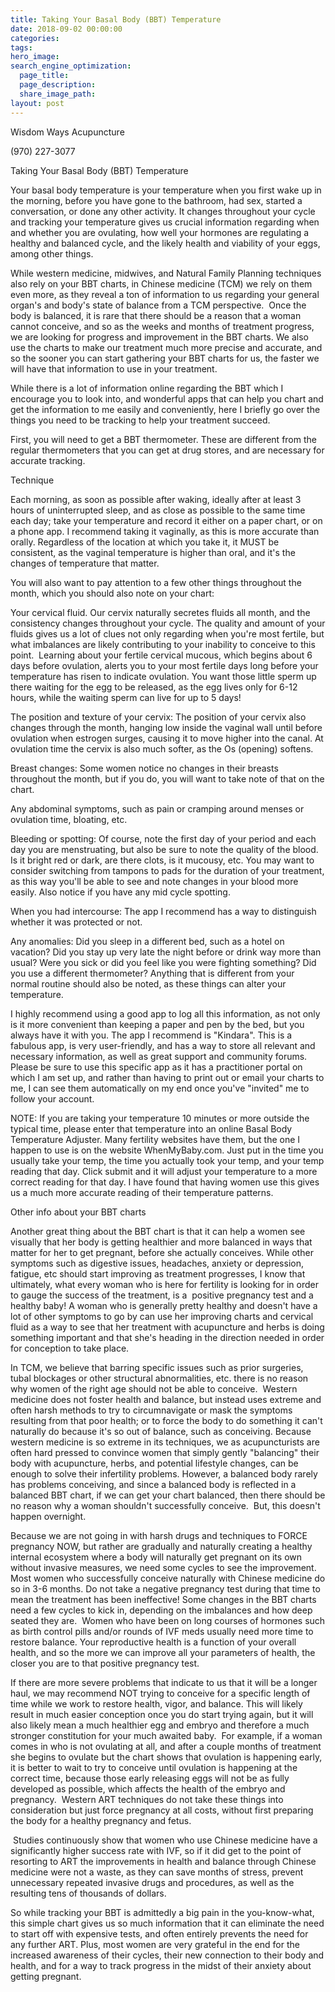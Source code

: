 ```yaml
---
title: Taking Your Basal Body (BBT) Temperature
date: 2018-09-02 00:00:00
categories:
tags:
hero_image:
search_engine_optimization:
  page_title:
  page_description:
  share_image_path:
layout: post
---
```


Wisdom Ways Acupuncture

(970) 227-3077

Taking Your Basal Body (BBT) Temperature

Your basal body temperature is your temperature when you first wake up in the morning, before you have gone to the bathroom, had sex, started a conversation, or done any other activity. It changes throughout your cycle and tracking your temperature gives us crucial information regarding when and whether you are ovulating, how well your hormones are regulating a healthy and balanced cycle, and the likely health and viability of your eggs, among other things.

While western medicine, midwives, and Natural Family Planning techniques also rely on your BBT charts, in Chinese medicine (TCM) we rely on them even more, as they reveal a ton of information to us regarding your general organ's and body's state of balance from a TCM perspective. &nbsp;Once the body is balanced, it is rare that there should be a reason that a woman cannot conceive, and so as the weeks and months of treatment progress, we are looking for progress and improvement in the BBT charts. We also use the charts to make our treatment much more precise and accurate, and so the sooner you can start gathering your BBT charts for us, the faster we will have that information to use in your treatment.

While there is a lot of information online regarding the BBT which I encourage you to look into, and wonderful apps that can help you chart and get the information to me easily and conveniently, here I briefly go over the things you need to be tracking to help your treatment succeed.

First, you will need to get a BBT thermometer. These are different from the regular thermometers that you can get at drug stores, and are necessary for accurate tracking.

Technique

Each morning, as soon as possible after waking, ideally after at least 3 hours of uninterrupted sleep, and as close as possible to the same time each day; take your temperature and record it either on a paper chart, or on a phone app. I recommend taking it vaginally, as this is more accurate than orally. Regardless of the location at which you take it, it MUST be consistent, as the vaginal temperature is higher than oral, and it's the changes of temperature that matter.

You will also want to pay attention to a few other things throughout the month, which you should also note on your chart:

Your cervical fluid. Our cervix naturally secretes fluids all month, and the consistency changes throughout your cycle. The quality and amount of your fluids gives us a lot of clues not only regarding when you're most fertile, but what imbalances are likely contributing to your inability to conceive to this point.&nbsp; Learning about your fertile cervical mucous, which begins about 6 days before ovulation, alerts you to your most fertile days long before your temperature has risen to indicate ovulation. You want those little sperm up there waiting for the egg to be released, as the egg lives only for 6-12 hours, while the waiting sperm can live for up to 5 days!

The position and texture of your cervix: The position of your cervix also changes through the month, hanging low inside the vaginal wall until before ovulation when estrogen surges, causing it to move higher into the canal. At ovulation time the cervix is also much softer, as the Os (opening) softens.

Breast changes: Some women notice no changes in their breasts throughout the month, but if you do, you will want to take note of that on the chart.

Any abdominal symptoms, such as pain or cramping around menses or ovulation time, bloating, etc.

Bleeding or spotting: Of course, note the first day of your period and each day you are menstruating, but also be sure to note the quality of the blood. Is it bright red or dark, are there clots, is it mucousy, etc. You may want to consider switching from tampons to pads for the duration of your treatment, as this way you'll be able to see and note changes in your blood more easily. Also notice if you have any mid cycle spotting.

When you had intercourse: The app I recommend has a way to distinguish whether it was protected or not.

Any anomalies: Did you sleep in a different bed, such as a hotel on vacation? Did you stay up very late the night before or drink way more than usual? Were you sick or did you feel like you were fighting something? Did you use a different thermometer? Anything that is different from your normal routine should also be noted, as these things can alter your temperature.&nbsp;

I highly recommend using a good app to log all this information, as not only is it more convenient than keeping a paper and pen by the bed, but you always have it with you. The app I recommend is "Kindara". This is a fabulous app, is very user-friendly, and has a way to store all relevant and necessary information, as well as great support and community forums. Please be sure to use this specific app as it has a practitioner portal on which I am set up, and rather than having to print out or email your charts to me, I can see them automatically on my end once you've "invited" me to follow your account.

NOTE: If you are taking your temperature 10 minutes or more outside the typical time, please enter that temperature into an online Basal Body Temperature Adjuster. Many fertility websites have them, but the one I happen to use is on the website WhenMyBaby.com. Just put in the time you usually take your temp, the time you actually took your temp, and your temp reading that day. Click submit and it will adjust your temperature to a more correct reading for that day. I have found that having women use this gives us a much more accurate reading of their temperature patterns.

Other info about your BBT charts

Another great thing about the BBT chart is that it can help a women see visually that her body is getting healthier and more balanced in ways that matter for her to get pregnant, before she actually conceives. While other symptoms such as digestive issues, headaches, anxiety or depression, fatigue, etc should start improving as treatment progresses, I know that ultimately, what every woman who is here for fertility is looking for in order to gauge the success of the treatment, is a&nbsp; positive pregnancy test and a healthy baby! A woman who is generally pretty healthy and doesn't have a lot of other symptoms to go by can use her improving charts and cervical fluid as a way to see that her treatment with acupuncture and herbs is doing something important and that she's heading in the direction needed in order for conception to take place.

In TCM, we believe that barring specific issues such as prior surgeries, tubal blockages or other structural abnormalities, etc. there is no reason why women of the right age should not be able to conceive. &nbsp;Western medicine does not foster health and balance, but instead uses extreme and often harsh methods to try to circumnavigate or mask the symptoms resulting from that poor health; or to force the body to do something it can't naturally do because it's so out of balance, such as conceiving. Because western medicine is so extreme in its techniques, we as acupuncturists are often hard pressed to convince women that simply gently "balancing" their body with acupuncture, herbs, and potential lifestyle changes, can be enough to solve their infertility problems. However, a balanced body rarely has problems conceiving, and since a balanced body is reflected in a balanced BBT chart, if we can get your chart balanced, then there should be no reason why a woman shouldn't successfully conceive. &nbsp;But, this doesn't happen overnight.

Because we are not going in with harsh drugs and techniques to FORCE pregnancy NOW, but rather are gradually and naturally creating a healthy internal ecosystem where a body will naturally get pregnant on its own without invasive measures, we need some cycles to see the improvement. Most women who successfully conceive naturally with Chinese medicine do so in 3-6 months. Do not take a negative pregnancy test during that time to mean the treatment has been ineffective! Some changes in the BBT charts need a few cycles to kick in, depending on the imbalances and how deep seated they are. &nbsp;Women who have been on long courses of hormones such as birth control pills and/or rounds of IVF meds usually need more time to restore balance. Your reproductive health is a function of your overall health, and so the more we can improve all your parameters of health, the closer you are to that positive pregnancy test.

If there are more severe problems that indicate to us that it will be a longer haul, we may recommend NOT trying to conceive for a specific length of time while we work to restore health, vigor, and balance. This will likely result in much easier conception once you do start trying again, but it will also likely mean a much healthier egg and embryo and therefore a much stronger constitution for your much awaited baby. &nbsp;For example, if a woman comes in who is not ovulating at all, and after a couple months of treatment she begins to ovulate but the chart shows that ovulation is happening early, it is better to wait to try to conceive until ovulation is happening at the correct time, because those early releasing eggs will not be as fully developed as possible, which affects the health of the embryo and pregnancy.&nbsp; Western ART techniques do not take these things into consideration but just force pregnancy at all costs, without first preparing the body for a healthy pregnancy and fetus.

&nbsp;Studies continuously show that women who use Chinese medicine have a significantly higher success rate with IVF, so if it did get to the point of resorting to ART the improvements in health and balance through Chinese medicine were not a waste, as they can save months of stress, prevent unnecessary repeated invasive drugs and procedures, as well as the resulting tens of thousands of dollars.

So while tracking your BBT is admittedly a big pain in the you-know-what, this simple chart gives us so much information that it can eliminate the need to start off with expensive tests, and often entirely prevents the need for any further ART. Plus, most women are very grateful in the end for the increased awareness of their cycles, their new connection to their body and health, and for a way to track progress in the midst of their anxiety about getting pregnant.&nbsp;